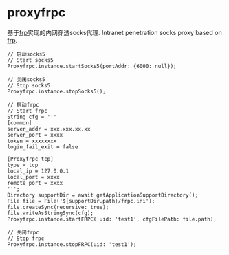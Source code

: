 # proxyfrpc

基于[frp](https://github.com/fatedier/frp)实现的内网穿透socks代理.
Intranet penetration socks proxy based on [frp](https://github.com/fatedier/frp).

``` socks5
// 启动socks5
// Start socks5
Proxyfrpc.instance.startSocks5(portAddr: {6000: null});

// 关闭socks5
// Stop socks5
Proxyfrpc.instance.stopSocks5();
```

``` frpc
// 启动frpc
// Start frpc
String cfg = '''
[common]
server_addr = xxx.xxx.xx.xx
server_port = xxxx
token = xxxxxxxx
login_fail_exit = false

[Proxyfrpc_tcp]
type = tcp
local_ip = 127.0.0.1
local_port = xxxx
remote_port = xxxx
''';
Directory supportDir = await getApplicationSupportDirectory();
File file = File('${supportDir.path}/frpc.ini');
file.createSync(recursive: true);
file.writeAsStringSync(cfg);
Proxyfrpc.instance.startFRPC( uid: 'test1', cfgFilePath: file.path);

// 关闭frpc
// Stop frpc
Proxyfrpc.instance.stopFRPC(uid: 'test1');
```
